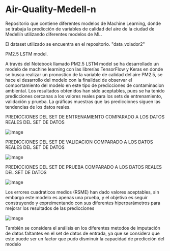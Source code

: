 # Air-Quality-Medell-n
Repositorio que contiene diferentes modelos de Machine Learning, donde se trabaja la predicción de variables de calidad del aire de la ciudad de Medellín utilizando diferentes modelos de ML.

El dataset utilizado se encuentra en el repositorio. "data_volador2"

PM2.5 LSTM model.

A través del Notebook llamado PM2.5 LSTM model se ha desarrollado un modelo de machine learning con las librerías TensorFlow y Keras en donde se busca realizar un pronostico de la variable de calidad del aire PM2.5, se hace el desarrollo del modelo con la finalidad de observar el comportamiento del modelo en este tipo de predicciones de contaminacion ambiental. Los resultados obtenidos han sido aceptables, pues se ha tenido predicciones cercanas a los valores reales para los sets de entrenamiento, validación y prueba. La gráficas muestras que las predicciones siguen las tendencias de los datos reales. 

PREDICCIONES DEL SET DE ENTRENAMIENTO COMPARADO A LOS DATOS REALES DEL SET DE DATOS 

![image](https://github.com/Javsk891/Air-Quality-Medell-n/assets/96545411/6b908b53-72c7-4306-8167-4bdb81eba39c)

PREDICCIONES DEL SET DE VALIDACION COMPARADO A LOS DATOS REALES DEL SET DE DATOS 

![image](https://github.com/Javsk891/Air-Quality-Medell-n/assets/96545411/3ff8f3dd-f171-4aee-ab20-c1da4e3490e6)

PREDICCIONES DEL SET DE PRUEBA COMPARADO A LOS DATOS REALES DEL SET DE DATOS 

![image](https://github.com/Javsk891/Air-Quality-Medell-n/assets/96545411/4ea07a79-243f-4d9e-b37c-c4fec7e86ecd)

Los errores cuadraticos medios (RSME) han dado valores aceptables, sin embargo este modelo es apenas una prueba, y el objetivo es seguir construyendo y expreimentando con sus diferentes hiperparámetros para mejorar los resultados de las predicciones

![image](https://github.com/Javsk891/Air-Quality-Medell-n/assets/96545411/905bc2d8-7049-4e1d-af8b-1e015709294e)

También se considera el análisis en los diferentes metodos de imputación de datos faltantes en el set de datos de entrada, ya que se considera que este puede ser un factor que pudo disminuir la capacidad de predicción del modelo 
